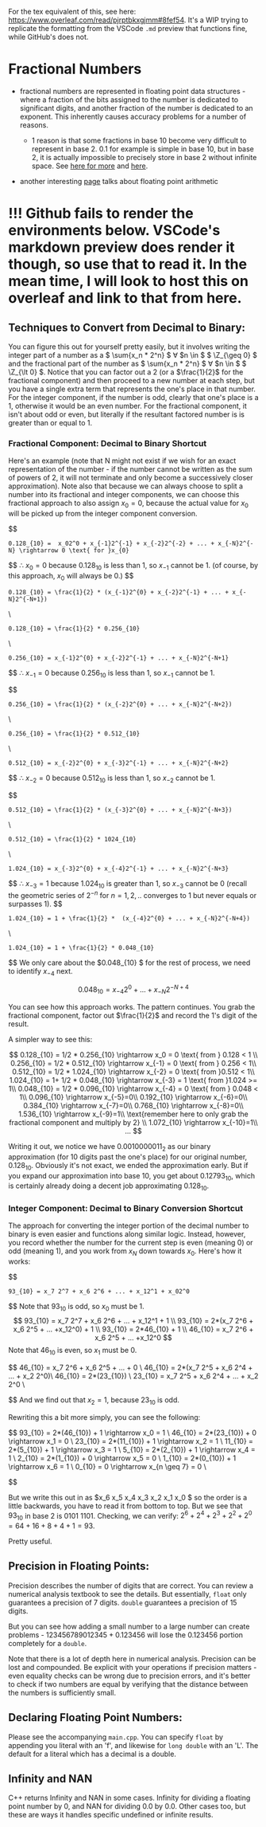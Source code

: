 For the tex equivalent of this, see here: https://www.overleaf.com/read/pjrptbkxgjmm#8fef54. It's a WIP trying to replicate the formatting from the VSCode `.md` preview that functions fine, while GitHub's does not. 

# Fractional Numbers

- fractional numbers are represented in floating point data structures - where a fraction of the bits assigned to the number is dedicated to significant digits, and another fraction of the number is dedicated to an exponent. This inherently causes accuracy problems for a number of reasons.
    - 1 reason is that some fractions in base 10 become very difficult to represent in base 2. $0.1$ for example is simple in base 10, but in base 2, it is actually impossible to precisely store in base 2 without infinite space. See [here for more](https://www.educative.io/answers/why-does-01-not-exist-in-floating-point) and [here](https://angularindepth.com/posts/1019/the-simple-math-behind-decimal-binary-conversion-algorithms). 

- another interesting [page](https://en.wikipedia.org/wiki/Floating-point_arithmetic) talks about floating point arithmetic


# !!! Github fails to render the environments below. VSCode's markdown preview does render it though, so use that to read it. In the mean time, I will look to host this on overleaf and link to that from here.


## Techniques to Convert from Decimal to Binary:

You can figure this out for yourself pretty easily, but it involves writing the integer part of a number as a $ \sum{x_n * 2^n} $ $\forall$ $n \in $ $ \Z_{\geq 0} $ and the fractional part of the number as $ \sum{x_n * 2^n} $ $\forall$ $n \in $ $ \Z_{\lt 0} $. Notice that you can factor out a $2$ (or a $\frac{1}{2}$ for the fractional component) and then proceed to a new number at each step, but you have a single extra term that represents the one's place in that number. For the integer component, if the number is odd, clearly that one's place is a 1, otherwise it would be an even number. For the fractional component, it isn't about odd or even, but literally if the resultant factored number is is greater than or equal to 1. 


### Fractional Component: Decimal to Binary Shortcut

Here's an example (note that N might not exist if we wish for an exact representation of the number - if the number cannot be written as the sum of powers of 2, it will not terminate and only become a successively closer approximation). Note also that because we can always choose to split a number into its fractional and integer components, we can choose this fractional approach to also assign $x_0 = 0$, because the actual value for $x_0$ will be picked up from the integer component conversion.

$$

    0.128_{10} =  x_02^0 + x_{-1}2^{-1} + x_{-2}2^{-2} + ... + x_{-N}2^{-N} \rightarrow 0 \text{ for }x_{0}

$$
$\therefore$  $x_{0} = 0$ because $0.128_{10}$ is less than 1, so $x_{-1}$ cannot be 1. (of course, by this approach, $x_{0}$ will always be 0.)
$$

    0.128_{10} = \frac{1}{2} * (x_{-1}2^{0} + x_{-2}2^{-1} + ... + x_{-N}2^{-N+1}) 

\\

    0.128_{10} = \frac{1}{2} * 0.256_{10}

\\

    0.256_{10} = x_{-1}2^{0} + x_{-2}2^{-1} + ... + x_{-N}2^{-N+1} 

$$
$\therefore$  $x_{-1} = 0$ because $0.256_{10}$ is less than 1, so $x_{-1}$ cannot be 1.

$$

    0.256_{10} = \frac{1}{2} * (x_{-2}2^{0} + ... + x_{-N}2^{-N+2}) 

\\

    0.256_{10} = \frac{1}{2} * 0.512_{10} 

\\

    0.512_{10} = x_{-2}2^{0} + x_{-3}2^{-1} + ... + x_{-N}2^{-N+2}

$$
$\therefore$  $x_{-2} = 0$ because $0.512_{10}$ is less than 1, so $x_{-2}$ cannot be 1.

$$

    0.512_{10} = \frac{1}{2} * (x_{-3}2^{0} + ... + x_{-N}2^{-N+3}) 

\\

    0.512_{10} = \frac{1}{2} * 1024_{10} 

\\

    1.024_{10} = x_{-3}2^{0} + x_{-4}2^{-1} + ... + x_{-N}2^{-N+3}

$$
$\therefore$  $x_{-3} = 1$ because $1.024_{10}$ is greater than 1, so $x_{-3}$ cannot be 0 (recall the geometric series of $2^{-n}$ for $n=1,2,..$ converges to 1 but never equals or surpasses 1). 
$$

    1.024_{10} = 1 + \frac{1}{2} *  (x_{-4}2^{0} + ... + x_{-N}2^{-N+4})

\\

    1.024_{10} = 1 + \frac{1}{2} * 0.048_{10} 

$$
We only care about the $0.048_{10} $ for the rest of process, we need to identify $x_{-4}$ next. 

$$ 
    0.048_{10} = x_{-4}2^{0} + ... + x_{-N}2^{-N+4}
$$

You can see how this approach works. The pattern continues. You grab the fractional component, factor out $\frac{1}{2}$ and record the $1$'s digit of the result. 


A simpler way to see this:

$$
0.128_{10} = 1/2 * 0.256_{10}    \rightarrow x_0 = 0 \text{ from } 0.128 < 1 \\
0.256_{10} = 1/2 * 0.512_{10}    \rightarrow x_{-1} = 0 \text{ from } 0.256 < 1\\
0.512_{10} = 1/2 * 1.024_{10}    \rightarrow x_{-2} = 0 \text{ from }0.512 < 1\\ 
1.024_{10} = 1+ 1/2 * 0.048_{10}    \rightarrow x_{-3} = 1 \text{ from }1.024 >= 1\\ 
0.048_{10} = 1/2 * 0.096_{10}    \rightarrow x_{-4} = 0 \text{ from } 0.048 < 1\\ 
0.096_{10} \rightarrow x_{-5}=0\\
0.192_{10} \rightarrow x_{-6}=0\\
0.384_{10} \rightarrow x_{-7}=0\\
0.768_{10} \rightarrow x_{-8}=0\\
1.536_{10} \rightarrow x_{-9}=1\\
\text{remember here to only grab the fractional component and multiply by 2} \\
1.072_{10} \rightarrow x_{-10}=1\\
...
$$


Writing it out, we notice we have $0.0010000011_2$ as our binary approximation (for 10 digits past the one's place) for our original number, $0.128_{10}$. Obviously it's not exact, we ended the approximation early. But if you expand our approximation into base 10, you get about $0.12793_{10}$, which is certainly already doing a decent job approximating $0.128_{10}$. 


### Integer Component: Decimal to Binary Conversion Shortcut

The approach for converting the integer portion of the decimal number to binary is even easier and functions along similar logic. Instead, however, you record whether the number for the current step is even (meaning 0) or odd (meaning 1), and you work from $x_N$ down towards $x_0$. Here's how it works:

$$

    93_{10} = x_7 2^7 + x_6 2^6 + ... + x_12^1 + x_02^0
$$
Note that $93_{10}$ is odd, so $x_0$ must be $1$.
$$
    93_{10} = x_7 2^7 + x_6 2^6 + ... + x_12^1 + 1 \\
    93_{10} = 2*(x_7 2^6 + x_6 2^5 + ... +x_12^0) + 1 \\
    93_{10} = 2*46_{10} + 1 \\
    46_{10} = x_7 2^6 + x_6 2^5 + ... +x_12^0 
$$
Note that $46_{10}$ is even, so $x_1$ must be $0$.

$$
    46_{10} = x_7 2^6 + x_6 2^5 + ... + 0 \\ 
    46_{10} = 2*(x_7 2^5 + x_6 2^4 + ... + x_2 2^0)\\
    46_{10} = 2*(23_{10}) \\
    23_{10} = x_7 2^5 + x_6 2^4 + ... + x_2 2^0 \\
    
$$
And we find out that $x_2 = 1$, because $23_{10}$ is odd.

Rewriting this a bit more simply, you can see the following:

$$
    93_{10} = 2*(46_{10}) + 1 \rightarrow x_0 = 1  \\
    46_{10} = 2*(23_{10}) + 0 \rightarrow x_1 = 0  \\
    23_{10} = 2*(11_{10}) + 1 \rightarrow x_2 = 1  \\
    11_{10} = 2*(5_{10}) + 1  \rightarrow x_3 = 1  \\
    5_{10} = 2*(2_{10}) + 1   \rightarrow x_4 = 1  \\
    2_{10} = 2*(1_{10}) + 0   \rightarrow x_5 = 0  \\
    1_{10} = 2*(0_{10}) + 1   \rightarrow x_6 = 1  \\
    0_{10} = 0   \rightarrow x_{n \geq 7} = 0  \\ 


$$

But we write this out in as $x_6 x_5 x_4 x_3 x_2 x_1 x_0 $ so the order is a little backwards, you have to read it from bottom to top. But we see that $93_{10}$ in base 2 is $0101$ $1101$. Checking, we can verify: $2^6 + 2^4 + 2^3 + 2^2 + 2^0 = 64 + 16 + 8 + 4 + 1 = 93$. 


Pretty useful. 




## Precision in Floating Points:

Precision describes the number of digits that are correct. You can review a numerical analysis textbook to see the details. But essentially, `float` only guarantees a precision of 7 digits. `double` guarantees a precision of 15 digits. 

But you can see how adding a small number to a large number can create problems - $123456789012345 + 0.123456$ will lose the $0.123456$ portion completely for a `double`. 

Note that there is a lot of depth here in numerical analysis. Precision can be lost and compounded. Be explicit with your operations if precision matters - even equality checks can be wrong due to precision errors, and it's better to check if two numbers are equal by verifying that the distance between the numbers is sufficiently small. 



## Declaring Floating Point Numbers:

Please see the accompanying `main.cpp`. You can specify `float` by appending you literal with an 'f', and likewise for `long double` with an 'L'. The default for a literal which has a decimal is a double.

## Infinity and NAN

C++ returns Infinity and NAN in some cases. Infinity for dividing a floating point number by 0, and NAN for dividing 0.0 by 0.0. Other cases too, but these are ways it handles specific undefined or infinite results. 